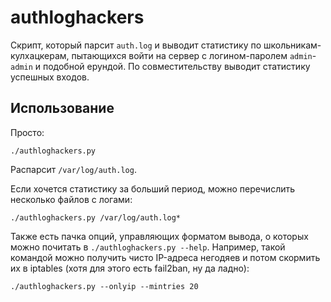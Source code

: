 # authloghackers

Скрипт, который парсит `auth.log` и выводит статистику
по школьникам-кулхацкерам, пытающихся войти на сервер с логином-паролем
`admin`-`admin` и подобной ерундой. По совместительству выводит статистику
успешных входов.


## Использование

Просто:

    ./authloghackers.py

Распарсит `/var/log/auth.log`.

Если хочется статистику за больший период, можно перечислить несколько файлов
с логами:

    ./authloghackers.py /var/log/auth.log*

Также есть пачка опций, управляющих форматом вывода, о которых можно почитать
в `./authloghackers.py --help`. Например, такой командой можно получить чисто
IP-адреса негодяев и потом скормить их в iptables (хотя для этого есть
fail2ban, ну да ладно):

    ./authloghackers.py --onlyip --mintries 20
